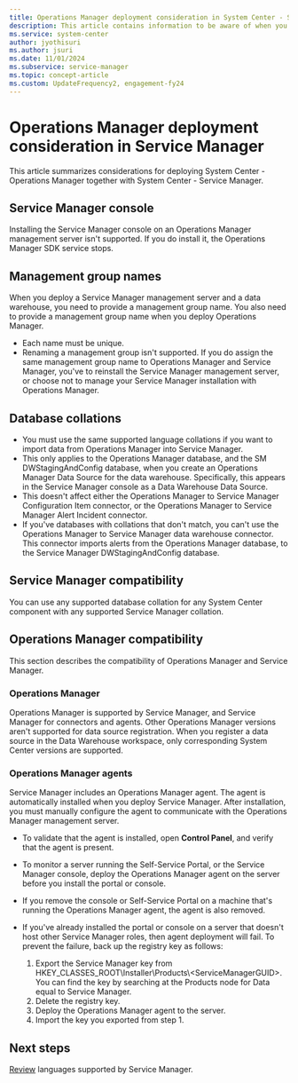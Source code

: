 ```yaml
---
title: Operations Manager deployment consideration in System Center - Service Manager
description: This article contains information to be aware of when you're combining Operations Manager and Service Manager.
ms.service: system-center
author: jyothisuri
ms.author: jsuri
ms.date: 11/01/2024
ms.subservice: service-manager
ms.topic: concept-article
ms.custom: UpdateFrequency2, engagement-fy24
---
```


# Operations Manager deployment consideration in Service Manager



This article summarizes considerations for deploying System Center - Operations Manager together with System Center - Service Manager.

## Service Manager console

Installing the Service Manager console on an Operations Manager management server isn't supported. If you do install it, the Operations Manager SDK service stops.

## Management group names

When you deploy a Service Manager management server and a data warehouse, you need to provide a management group name. You also need to provide a management group name when you deploy Operations Manager.

- Each name must be unique.
- Renaming a management group isn't supported. If you do assign the same management group name to Operations Manager and Service Manager, you've to reinstall the Service Manager management server, or choose not to manage your Service Manager installation with Operations Manager.  

## Database collations

- You must use the same supported language collations if you want to import data from Operations Manager into Service Manager.
- This only applies to the Operations Manager database, and the SM DWStagingAndConfig database, when you create an Operations Manager Data Source for the data warehouse. Specifically, this appears in the Service Manager console as a Data Warehouse Data Source.
- This doesn't affect either the Operations Manager to Service Manager Configuration Item connector, or the Operations Manager to  Service Manager Alert Incident connector.  
- If you've databases with collations that don't match, you can't use the Operations Manager to Service Manager data warehouse connector. This connector imports alerts from the Operations Manager database, to the Service Manager DWStagingAndConfig database.

## Service Manager compatibility

You can use any supported database collation for any System Center component with any supported Service Manager collation.  

## Operations Manager compatibility  

This section describes the compatibility of Operations Manager and Service Manager.  

### Operations Manager

Operations Manager is supported by Service Manager, and Service Manager for connectors and agents. Other Operations Manager versions aren't supported for data source registration. When you register a data source in the Data Warehouse workspace, only corresponding System Center versions are supported.

### Operations Manager agents

Service Manager includes an Operations Manager agent. The agent is automatically installed when you deploy Service Manager. After installation, you must manually configure the agent to communicate with the Operations Manager management server.  

- To validate that the agent is installed, open **Control Panel**, and verify that the agent is present.
- To monitor a server running the Self-Service Portal, or the Service Manager console, deploy the Operations Manager agent on the server before you install the portal or console.
- If you remove the console or Self-Service Portal on a machine that's running the Operations Manager agent, the agent is also removed.
- If you've already installed the portal or console on a server that doesn't host other Service Manager roles, then agent deployment will fail. To prevent the failure, back up the registry key as follows:

  1. Export the Service Manager key from HKEY\_CLASSES\_ROOT\\Installer\\Products\\\<ServiceManagerGUID\>. You can find the key by searching at the Products node for Data equal to Service Manager.  
  2. Delete the registry key.  
  3. Deploy the Operations Manager agent to the server.  
  4. Import the key you exported from step 1.

## Next steps

[Review](sm-languages.md) languages supported by Service Manager.
